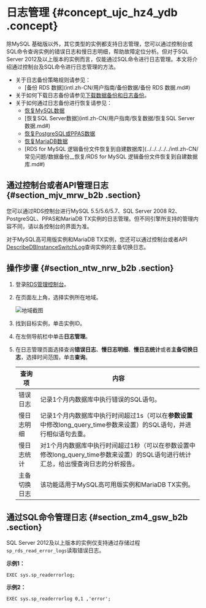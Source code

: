 # 日志管理 {#concept_ujc_hz4_ydb .concept}

除MySQL 基础版以外，其它类型的实例都支持日志管理，您可以通过控制台或SQL命令查询实例的错误日志和慢日志明细，帮助故障定位分析。但对于SQL Server 2012及以上版本的实例而言，仅能通过SQL命令进行日志管理。本文将介绍通过控制台及SQL命令进行日志管理的方法。

-   关于日志备份策略规则请参见：
    -   [备份 RDS 数据](intl.zh-CN/用户指南/备份数据/备份 RDS 数据.md#)
-   关于如何下载日志备份请参见[下载数据备份和日志备份](intl.zh-CN/用户指南/备份数据/下载数据备份和日志备份.md#)。
-   关于如何通过日志备份进行恢复请参见：
    -   [恢复MySQL数据](intl.zh-CN/用户指南/恢复数据/恢复MySQL数据.md#)
    -   [恢复SQL Server数据](intl.zh-CN/用户指南/恢复数据/恢复SQL Server数据.md#)
    -   [恢复PostgreSQL或PPAS数据](intl.zh-CN/用户指南/恢复数据/恢复PostgreSQL或PPAS数据.md#)
    -   [恢复MariaDB数据](intl.zh-CN/用户指南/恢复数据/恢复MariaDB数据.md#)
    -   [RDS for MySQL 逻辑备份文件恢复到自建数据库](../../../../../intl.zh-CN/常见问题/数据备份__恢复/RDS for MySQL 逻辑备份文件恢复到自建数据库.md#)

## 通过控制台或者API管理日志 {#section_mjv_mrw_b2b .section}

您可以通过RDS控制台进行MySQL 5.5/5.6/5.7、SQL Server 2008 R2、PostgreSQL、PPAS和MariaDB TX实例的日志管理。但不同引擎所支持的管理内容不同，请以各控制台的界面为准。

对于MySQL高可用版实例和MariaDB TX实例，您还可以通过控制台或者API [DescribeDBInstanceSwitchLog](../../../../../intl.zh-CN/API参考/实例管理/DescribeDBInstanceSwitchLog.md#)查询实例的主备切换日志。

## 操作步骤 {#section_ntw_nrw_b2b .section}

1.  登录[RDS管理控制台](https://rds.console.aliyun.com/)。
2.  在页面左上角，选择实例所在地域。

    ![地域截图](http://static-aliyun-doc.oss-cn-hangzhou.aliyuncs.com/assets/img/7882/154745960537169_zh-CN.png)

3.  找到目标实例，单击实例ID。
4.  在左侧导航栏中单击**日志管理**。
5.  在日志管理页面选择查询**错误日志**、**慢日志明细**、**慢日志统计**或者**主备切换日志**，选择时间范围，单击**查询**。

    |查询项|内容|
    |---|--|
    |错误日志|记录1个月内数据库中执行错误的SQL语句。|
    |慢日志明细|记录1个月内数据库中执行时间超过1s（可以在**参数设置**中修改long\_query\_time参数来设置）的SQL语句，并进行相似语句去重。|
    |慢日志统计|对1个月内数据库中执行时间超过1秒（可以在参数设置中修改long\_query\_time参数来设置）的SQL语句进行统计汇总，给出慢查询日志的分析报告。|
    |主备切换日志|该功能适用于MySQL高可用版实例和MariaDB TX实例。|


## 通过SQL命令管理日志 {#section_zm4_gsw_b2b .section}

SQL Server 2012及以上版本的实例仅支持通过存储过程`sp_rds_read_error_logs`读取错误日志。

**示例1：**

```
EXEC sys.sp_readerrorlog;
```

**示例2：**

```
EXEC sys.sp_readerrorlog 0,1 ,'error';
```

